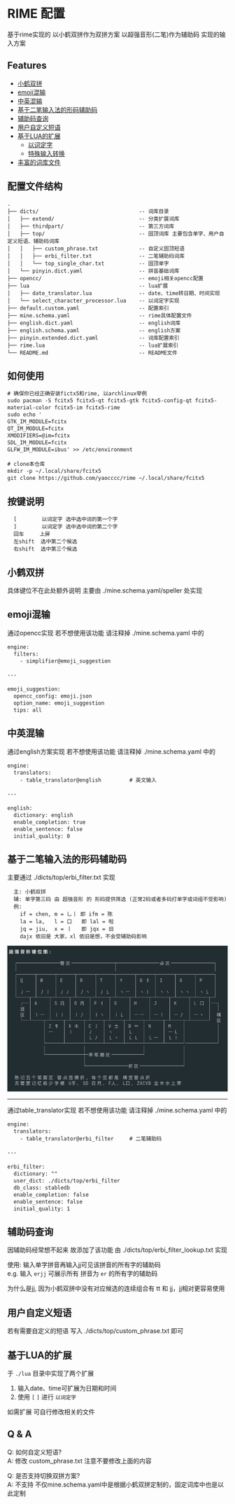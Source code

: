 # RIME 配置

基于rime实现的 以小鹤双拼作为双拼方案 以超强音形(二笔)作为辅助码 实现的输入方案

## Features

- [小鹤双拼](#小鹤双拼)
- [emoji混输](#emoji混输)
- [中英混输](#中英混输)
- [基于二笔输入法的形码辅助码](#基于二笔输入法的形码辅助码)
- [辅助码查询](#辅助码查询)
- [用户自定义短语](#用户自定义短语) 
- [基于LUA的扩展](#基于LUA的扩展)
  - [以词定字](#基于LUA的扩展)
  - [特殊输入转换](#基于LUA的扩展)
- [丰富的词库文件](#NULL)

## 配置文件结构

```plaintext
.
├── dicts/                                -- 词库目录
│   ├── extend/                           -- 分类扩展词库
│   ├── thirdpart/                        -- 第三方词库
│   ├── top/                              -- 固顶词库 主要包含单字、用户自定义短语、辅助码词库
│   │   ├── custom_phrase.txt             -- 自定义固顶短语
│   │   ├── erbi_filter.txt               -- 二笔辅助码词库
│   │   └── top_single_char.txt           -- 固顶单字
│   └── pinyin.dict.yaml                  -- 拼音基础词库
├── opencc/                               -- emoji相关opencc配置
├── lua                                   -- lua扩展
│   ├── date_translator.lua               -- date、time转日期、时间实现
│   └── select_character_processor.lua    -- 以词定字实现
├── default.custom.yaml                   -- 配置索引
├── mine.schema.yaml                      -- rime具体配置文件
├── english.dict.yaml                     -- english词库
├── english.schema.yaml                   -- english方案
├── pinyin.extended.dict.yaml             -- 词库配置索引
├── rime.lua                              -- lua扩展索引
└── README.md                             -- README文件
```

## 如何使用

```shell
# 确保你已经正确安装fictx5和rime, 以archlinux举例
sudo pacman -S fcitx5 fcitx5-qt fcitx5-gtk fcitx5-config-qt fcitx5-material-color fcitx5-im fcitx5-rime
sudo echo '
GTK_IM_MODULE=fcitx
QT_IM_MODULE=fcitx
XMODIFIERS=@im=fcitx
SDL_IM_MODULE=fcitx
GLFW_IM_MODULE=ibus' >> /etc/environment

# clone本仓库
mkdir -p ~/.local/share/fcitx5
git clone https://github.com/yaocccc/rime ~/.local/share/fcitx5
```

## 按键说明

```plaintext
  [        以词定字 选中选中词的第一个字
  ]        以词定字 选中选中词的第二个字
  回车     上屏
  左shift  选中第二个候选
  右shift  选中第三个候选
```

## 小鹤双拼

具体键位不在此处额外说明 主要由 ./mine.schema.yaml/speller 处实现

## emoji混输

通过opencc实现 若不想使用该功能 请注释掉 ./mine.schema.yaml 中的

```plaintext
engine:
  filters:
    - simplifier@emoji_suggestion

---

emoji_suggestion:
  opencc_config: emoji.json
  option_name: emoji_suggestion
  tips: all
```

## 中英混输

通过english方案实现 若不想使用该功能 请注释掉 ./mine.schema.yaml 中的

```plaintext
engine:
  translators:
    - table_translator@english         # 英文输入

---

english:
  dictionary: english
  enable_completion: true
  enable_sentence: false
  initial_quality: 0
```

## 基于二笔输入法的形码辅助码

主要通过 ./dicts/top/erbi_filter.txt 实现

```plaintext
  主: 小鹤双拼
  辅: 单字第三码 由 超强音形 的 形码提供筛选 (正常2码或者多码打单字或词组不受影响)
  例:
    if = chen, m = 乚丨 即 ifm = 陈
    la = la,   l = 口   即 lal = 啦
    jq = jiu,  x = 丨   即 jqx = 旧
    dajx 依旧是 大家，xl 依旧是想，不会受辅助码影响
```

![erbi](./erbi.png)

[^_^]: 超强音形键位图:
         ┌───────────────瞥区───────────────┬───────────────点区───────────────┐
         │                                  │                                  │
         ┌──────┬──────┬──────┬──────┬──────┬──────┬──────┬──────┬──────┬──────┐
         │ Q    │ W    │ E    │ R    │ T    │ Y    │ U 扌 │ I    │ O    │ P    │
         │      │      │      │      │      │      │      │      │      │      │
         │ 丿一 │ 丿丨 │ 丿丿 │ 丿丶 │ 丿乚 │ 丶一 │ 丶丨 │ 丶丶 │ 丶丶 │ 丶乚 │
         └────┬─┴────┬─┴────┬─┴────┬─┴────┬─┴────┬─┴────┬─┴────┬─┴────┬─┴────┬─┘
           ┌──│ A    │ S 日 │ D 月 │ F 亻 │ G    │ H    │ J    │ K    │ L 口 │──┐
           竖 │      │      │      │      │      │      │      │      │      │  │
           区 │ 丨一 │ 丨丨 │ 丨丿 │ 丨丶 │ 丨乚 │ 一一 │ 一丨 │ 一丿 │ 一丶 │  横
           └──└────┬─┴────┬─┴────┬─┴────┬─┴────┬─┴────┬─┴────┬─┴────┬─┴──────┘  区
                   │ Z 钅 │ X 木 │ C 氵 │ V 土 │ B 艹 │ N    │ M    │           │
                   │ 一   │ 丨   │ 丿   │ 丶   │ 乚   │      │ 一乚 │           │
                   │      │      │ 乚丿 │ 乚丶 │ 乚乚 │ 乚一 │ 乚丨 │           │
                   └──────┴──────┴──────┴──────┴──────┴──────┴──────┘───────────┘
                   │             │                    │             │
                   └─────────────┼─单笔画区───────────┘             │
                                 │                                  │
                                 └───────────────折区───────────────┘
         熟记五个笔画区 瞥点竖横折, 每个区都是 横竖瞥点折
         另需要记忆极少字根 U手、SD 日月、F人、L口、ZXCVB 金木水土草

---

通过table_translator实现 若不想使用该功能 请注释掉 ./mine.schema.yaml 中的

```plaintext
engine:
  translators:
    - table_translator@erbi_filter     # 二笔辅助码

---

erbi_filter:
  dictionary: ""
  user_dict: ./dicts/top/erbi_filter
  db_class: stabledb
  enable_completion: false
  enable_sentence: false
  initial_quality: 1
```

## 辅助码查询

因辅助码经常想不起来 故添加了该功能 由 ./dicts/top/erbi_filter_lookup.txt 实现  

使用: 输入单字拼音再输入jj可见该拼音的所有字的辅助码  
e.g. 输入 `erjj` 可展示所有 拼音为 `er` 的所有字的辅助码  

为什么是jj, 因为小鹤双拼中没有对应候选的连续组合有 tt 和 jj，jj相对更容易使用

## 用户自定义短语

若有需要自定义的短语 写入 ./dicts/top/custom_phrase.txt 即可

## 基于LUA的扩展

于 `./lua` 目录中实现了两个扩展

1. 输入date、time可扩展为日期和时间
2. 使用 `[` `]` 进行 `以词定字`

如需扩展 可自行修改相关的文件

## Q & A

Q: 如何自定义短语?  
A: 修改 custom_phrase.txt 注意不要修改上面的内容  

Q: 是否支持切换双拼方案?  
A: 不支持 不仅mine.schema.yaml中是根据小鹤双拼定制的，固定词库中也是以此定制  
